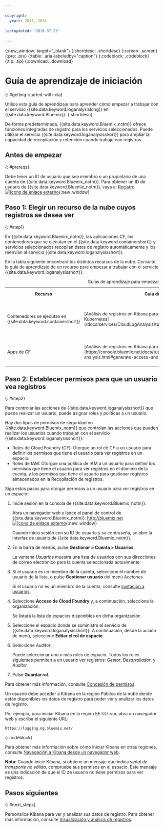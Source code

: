 ```yaml
---

copyright:
  years: 2017, 2018

lastupdated: "2018-07-25"

---
```


{:new_window: target="_blank"}
{:shortdesc: .shortdesc}
{:screen: .screen}
{:pre: .pre}
{:table: .aria-labeledby="caption"}
{:codeblock: .codeblock}
{:tip: .tip}
{:download: .download}

# Guía de aprendizaje de iniciación
{: #getting-started-with-cla}

Utilice esta guía de aprendizaje para aprender cómo empezar a trabajar con el servicio {{site.data.keyword.loganalysislong}} en {{site.data.keyword.Bluemix}}. 
{:shortdesc}

De forma predeterminada, {{site.data.keyword.Bluemix_notm}} ofrece funciones integradas de registro para los servicios seleccionados. Puede utilizar el servicio {{site.data.keyword.loganalysisshort}} para ampliar la capacidad de recopilación y retención cuando trabaje con registros.

## Antes de empezar
{: #prereqs}

Debe tener un ID de usuario que sea miembro o un propietario de una cuenta de {{site.data.keyword.Bluemix_notm}}. Para obtener un ID de usuario de {{site.data.keyword.Bluemix_notm}}, vaya a: [Registro ![Icono de enlace externo](../../icons/launch-glyph.svg "Icono de enlace externo")](https://console.bluemix.net/registration/){:new_window}

## Paso 1: Elegir un recurso de la nube cuyos registros se desea ver
{: #step1}

En {{site.data.keyword.Bluemix_notm}}, las aplicaciones CF, los contenedores que se ejecutan en el {{site.data.keyword.containershort}} y servicios seleccionados recopilan datos de registro automáticamente y los reenvían al servicio {{site.data.keyword.loganalysisshort}}.

En la tabla siguiente encontrará los distintos recursos de la nube. Consulte la guía de aprendizaje de un recurso para empezar a trabajar con el servicio {{site.data.keyword.loganalysisshort}}:

<table>
  <caption>Guías de aprendizaje para empezar a trabajar con el servicio {{site.data.keyword.loganalysisshort}} </caption>
  <tr>
    <th>Recurso</th>
    <th>Guía de aprendizaje</th>
    <th>Entorno de nube</th>
    <th>Escenario</th>
  </tr>
  <tr>
    <td>Contenedores se ejecutan en {{site.data.keyword.containershort}}</td>
    <td>[Análisis de registros en Kibana para una app desplegada en un clúster de Kubernetes](/docs/services/CloudLogAnalysis/tutorials/container_logs.html#container_logs)</td>
    <td>Público </br>Dedicado</td>
    <td>![Visión general de los componentes de alto nivel correspondientes a contenedores desplegados en un clúster Kubernetes](containers/images/containers_kube_logs.png "Visión general de los componentes de alto nivel correspondientes a contenedores desplegados en un clúster Kubernetes")</td>
  </tr>
  <tr>
    <td>Apps de CF</td>
    <td>[Análisis de registros en Kibana para una app de Cloud Foundry](https://console.bluemix.net/docs/tutorials/application-log-analysis.html#generate-access-and-analyze-application-logs)</td>
    <td>Público</td>
    <td>![Vista general del registro de las apps de CF en {{site.data.keyword.Bluemix_notm}}](cfapps/images/cfapps_logs.png "Vista general del registro de las apps CF en {{site.data.keyword.Bluemix_notm}}")</td>
  </tr>
</table>




## Paso 2: Establecer permisos para que un usuario vea registros
{: #step2}

Para controlar las acciones de {{site.data.keyword.loganalysisshort}} que puede realizar un usuario, puede asignar roles y políticas a un usuario. 

Hay dos tipos de permisos de seguridad en {{site.data.keyword.Bluemix_notm}} que controlan las acciones que pueden realizar los usuarios cuando trabajan con el servicio {{site.data.keyword.loganalysisshort}}:

* Roles de Cloud Foundry (CF): Otorgue un rol de CF a un usuario para definir los permisos que tiene el usuario para ver registros en un espacio.
* Roles de IAM: Otorgue una política de IAM a un usuario para definir los permisos que tiene el usuario para ver registros en el dominio de la cuenta, y los permisos que tiene el usuario para gestionar registros almacenados en la Recopilación de registros. 


Siga estos pasos para otorgar permisos a un usuario para ver registros en un espacio:

1. Inicie sesión en la consola de {{site.data.keyword.Bluemix_notm}}.

    Abra un navegador web y lance el panel de control de {{site.data.keyword.Bluemix_notm}}: [http://bluemix.net ![Icono de enlace externo](../../icons/launch-glyph.svg "Icono de enlace externo")](http://bluemix.net){:new_window}
	
	Cuando inicia sesión con su ID de usuario y su contraseña, se abre la interfaz de usuario de {{site.data.keyword.Bluemix_notm}}.

2. En la barra de menús, pulse **Gestionar > Cuenta > Usuarios**. 

    La ventana *Usuarios* muestra una lista de usuarios con sus direcciones de correo electrónico para la cuenta seleccionada actualmente.
	
3. Si el usuario es un miembro de la cuenta, seleccione el nombre de usuario de la lista, o pulse **Gestionar usuario** del menú *Acciones*.

    Si el usuario no es un miembro de la cuenta, consulte [Invitación a usuarios](/docs/iam/iamuserinv.html#iamuserinv).

4. Seleccione **Acceso de Cloud Foundry** y, a continuación, seleccione la organización.

    Se listará la lista de espacios disponibles en dicha organización.

5. Seleccione el espacio donde se suministra el servicio de {{site.data.keyword.loganalysisshort}}. A continuación, desde la acción de menú, seleccione **Editar el rol de espacio**.

6. Seleccione *Auditor*. 

    Puede seleccionar uno o más roles de espacio. Todos los roles siguientes permiten a un usuario ver registros: *Gestor*, *Desarrollador*, y *Auditor*
	
7. Pulse **Guardar rol**.


Para obtener más información, consulte [Concesión de permisos](/docs/services/CloudLogAnalysis/security/grant_permissions.html#grant_permissions_ui_account).


Un usuario debe acceder a Kibana en la región Pública de la nube donde están disponibles los datos de registro para poder ver y analizar los datos de registro. 

Por ejemplo, para iniciar Kibana en la región EE.UU. sur, abra un navegador web y escriba el siguiente URL:

```
https://logging.ng.bluemix.net/ 
```
{: codeblock}


Para obtener más información sobre cómo iniciar Kibana en otras regiones, consulte [Navegación a Kibana desde un navegador web](/docs/services/CloudLogAnalysis/kibana/launch.html#launch_Kibana_from_browser).

**Nota:** Cuando inicie Kibana, si obtiene un mensaje que indica *señal de transporte no válida*, compruebe sus permisos en el espacio. Este mensaje es una indicación de que el ID de usuario no tiene permisos para ver registros.

## Pasos siguientes 
{: #next_steps}

Personalice Kibana para ver y analizar sus datos de registro. Para obtener más información, consulte [Visualización y análisis de registros](/docs/services/CloudLogAnalysis/kibana/analyzing_logs_Kibana.html#analyzing_logs_Kibana).
    










